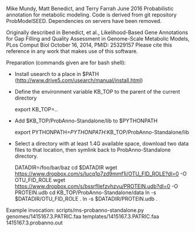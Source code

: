 Mike Mundy, Matt Benedict, and Terry Farrah June 2016
Probabilistic annotation for metabolic modeling.
Code is derived from git repository ProbModelSEED.
Dependencies on servers have been removed.

Originally described in Benedict, et al., Likelihood-Based Gene Annotations for
Gap Filling and Quality Assessment in Genome-Scale Metabolic Models, PLos
Comput Biol October 16, 2014, PMID: 25329157 
Please cite this reference in any work that makes use of this software.

Preparation (commands given are for bash shell):

- Install usearch to a place in $PATH (http://www.drive5.com/usearch/manual/install.html)

- Define the environment variable KB_TOP to the parent of the current directory

  export KB_TOP=..

- Add $KB_TOP/ProbAnno-Standalone/lib to $PYTHONPATH

  export PYTHONPATH=$PYTHONPATH:$KB_TOP/ProbAnno-Standalone/lib

- Select a directory with at least 1.4G available space, download two data
  files to that location, then symlink back to ProbAnno-Standalone directory.

  DATADIR=/foo/bar/baz
  cd $DATADIR
  wget https://www.dropbox.com/s/lucq1p7zd9mmf1j/OTU_FID_ROLE?dl=0 -O OTU_FID_ROLE
  wget https://www.dropbox.com/s/bssrfllefzvhzvu/PROTEIN.udb?dl=0 -O PROTEIN.udb
  cd KB_TOP/ProbAnno-Standalone/data
  ln -s $DATADIR/OTU_FID_ROLE .
  ln -s $DATADIR/PROTEIN.udb .


Example invocation:
scripts/ms-probanno-standalone.py genomes/1415167.3.PATRIC.faa templates/1415167.3.PATRIC.faa 1415167.3.probanno.out
